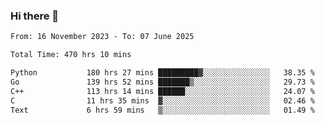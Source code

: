 ### Hi there 👋

<!--
**floyiac/floyiac** is a ✨ _special_ ✨ repository because its `README.md` (this file) appears on your GitHub profile.

Here are some ideas to get you started:

- 🔭 I’m currently working on ...
- 🌱 I’m currently learning ...
- 👯 I’m looking to collaborate on ...
- 🤔 I’m looking for help with ...
- 💬 Ask me about ...
- 📫 How to reach me: ...
- 😄 Pronouns: ...
- ⚡ Fun fact: ...
-->

<!--START_SECTION:waka-->

```txt
From: 16 November 2023 - To: 07 June 2025

Total Time: 470 hrs 10 mins

Python           180 hrs 27 mins █████████▓░░░░░░░░░░░░░░░   38.35 %
Go               139 hrs 52 mins ███████▒░░░░░░░░░░░░░░░░░   29.73 %
C++              113 hrs 14 mins ██████░░░░░░░░░░░░░░░░░░░   24.07 %
C                11 hrs 35 mins  ▓░░░░░░░░░░░░░░░░░░░░░░░░   02.46 %
Text             6 hrs 59 mins   ▒░░░░░░░░░░░░░░░░░░░░░░░░   01.49 %
```

<!--END_SECTION:waka-->
